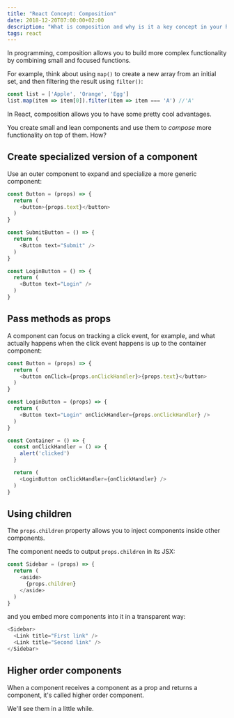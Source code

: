 ```yaml
---
title: "React Concept: Composition"
date: 2018-12-20T07:00:00+02:00
description: "What is composition and why is it a key concept in your React apps"
tags: react
---
```


In programming, composition allows you to build more complex functionality by combining small and focused functions.

For example, think about using `map()` to create a new array from an initial set, and then filtering the result using `filter()`:

```js
const list = ['Apple', 'Orange', 'Egg']
list.map(item => item[0]).filter(item => item === 'A') //'A'
```

In React, composition allows you to have some pretty cool advantages.

You create small and lean components and use them to _compose_ more functionality on top of them. How?

## Create specialized version of a component

Use an outer component to expand and specialize a more generic component:

```js
const Button = (props) => {
  return (
    <button>{props.text}</button>
  )
}

const SubmitButton = () => {
  return (
    <Button text="Submit" />
  )
}

const LoginButton = () => {
  return (
    <Button text="Login" />
  )
}
```

## Pass methods as props

A component can focus on tracking a click event, for example, and what actually happens when the click event happens is up to the container component:

```js
const Button = (props) => {
  return (
    <button onClick={props.onClickHandler}>{props.text}</button>
  )
}

const LoginButton = (props) => {
  return (
    <Button text="Login" onClickHandler={props.onClickHandler} />
  )
}

const Container = () => {
  const onClickHandler = () => {
    alert('clicked')
  }

  return (
    <LoginButton onClickHandler={onClickHandler} />
  )
}
```

## Using children

The `props.children` property allows you to inject components inside other components.

The component needs to output `props.children` in its JSX:

```js
const Sidebar = (props) => {
  return (
    <aside>
      {props.children}
    </aside>
  )
}
```

and you embed more components into it in a transparent way:

```js
<Sidebar>
  <Link title="First link" />
  <Link title="Second link" />
</Sidebar>
```

## Higher order components

When a component receives a component as a prop and returns a component, it's called higher order component.

We'll see them in a little while.